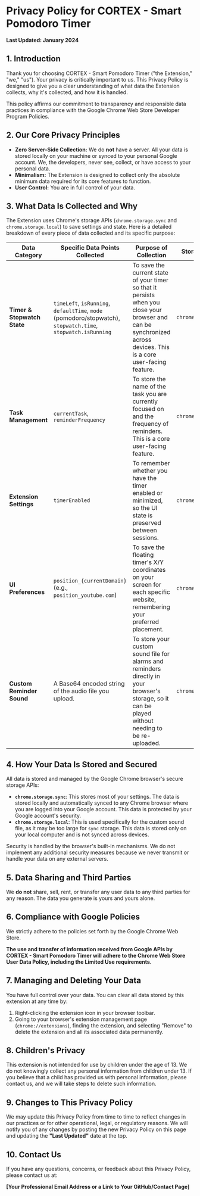 # Privacy Policy for CORTEX - Smart Pomodoro Timer

**Last Updated: January 2024**

## 1. Introduction

Thank you for choosing CORTEX - Smart Pomodoro Timer ("the Extension," "we," "us"). Your privacy is critically important to us. This Privacy Policy is designed to give you a clear understanding of what data the Extension collects, why it's collected, and how it is handled.

This policy affirms our commitment to transparency and responsible data practices in compliance with the Google Chrome Web Store Developer Program Policies.

## 2. Our Core Privacy Principles

*   **Zero Server-Side Collection:** We do **not** have a server. All your data is stored locally on your machine or synced to your personal Google account. We, the developers, never see, collect, or have access to your personal data.
*   **Minimalism:** The Extension is designed to collect only the absolute minimum data required for its core features to function.
*   **User Control:** You are in full control of your data.

## 3. What Data Is Collected and Why

The Extension uses Chrome's storage APIs (`chrome.storage.sync` and `chrome.storage.local`) to save settings and state. Here is a detailed breakdown of every piece of data collected and its specific purpose:

| Data Category             | Specific Data Points Collected                                                                              | Purpose of Collection                                                                                                   | Storage API Used         |
| ------------------------- | ----------------------------------------------------------------------------------------------------------- | ----------------------------------------------------------------------------------------------------------------------- | ------------------------ |
| **Timer & Stopwatch State** | `timeLeft`, `isRunning`, `defaultTime`, `mode` (pomodoro/stopwatch), `stopwatch.time`, `stopwatch.isRunning` | To save the current state of your timer so that it persists when you close your browser and can be synchronized across devices. This is a core user-facing feature. | `chrome.storage.sync`    |
| **Task Management**         | `currentTask`, `reminderFrequency`                                                                          | To store the name of the task you are currently focused on and the frequency of reminders. This is a core user-facing feature. | `chrome.storage.sync`    |
| **Extension Settings**      | `timerEnabled`                                                                                              | To remember whether you have the timer enabled or minimized, so the UI state is preserved between sessions.          | `chrome.storage.sync`    |
| **UI Preferences**          | `position_{currentDomain}` (e.g., `position_youtube.com`)                                                 | To save the floating timer's X/Y coordinates on your screen for each specific website, remembering your preferred placement. | `chrome.storage.sync`    |
| **Custom Reminder Sound**   | A Base64 encoded string of the audio file you upload.                                                       | To store your custom sound file for alarms and reminders directly in your browser's storage, so it can be played without needing to be re-uploaded. | `chrome.storage.local`   |

## 4. How Your Data Is Stored and Secured

All data is stored and managed by the Google Chrome browser's secure storage APIs:

*   **`chrome.storage.sync`**: This stores most of your settings. The data is stored locally and automatically synced to any Chrome browser where you are logged into your Google account. This data is protected by your Google account's security.
*   **`chrome.storage.local`**: This is used specifically for the custom sound file, as it may be too large for `sync` storage. This data is stored only on your local computer and is not synced across devices.

Security is handled by the browser's built-in mechanisms. We do not implement any additional security measures because we never transmit or handle your data on any external servers.

## 5. Data Sharing and Third Parties

We **do not** share, sell, rent, or transfer any user data to any third parties for any reason. The data you generate is yours and yours alone.

## 6. Compliance with Google Policies

We strictly adhere to the policies set forth by the Google Chrome Web Store.

**The use and transfer of information received from Google APIs by CORTEX - Smart Pomodoro Timer will adhere to the Chrome Web Store User Data Policy, including the Limited Use requirements.**

## 7. Managing and Deleting Your Data

You have full control over your data. You can clear all data stored by this extension at any time by:

1.  Right-clicking the extension icon in your browser toolbar.
2.  Going to your browser's extension management page (`chrome://extensions`), finding the extension, and selecting "Remove" to delete the extension and all its associated data permanently.

## 8. Children's Privacy

This extension is not intended for use by children under the age of 13. We do not knowingly collect any personal information from children under 13. If you believe that a child has provided us with personal information, please contact us, and we will take steps to delete such information.

## 9. Changes to This Privacy Policy

We may update this Privacy Policy from time to time to reflect changes in our practices or for other operational, legal, or regulatory reasons. We will notify you of any changes by posting the new Privacy Policy on this page and updating the **"Last Updated"** date at the top.

## 10. Contact Us

If you have any questions, concerns, or feedback about this Privacy Policy, please contact us at:

**[Your Professional Email Address or a Link to Your GitHub/Contact Page]** 